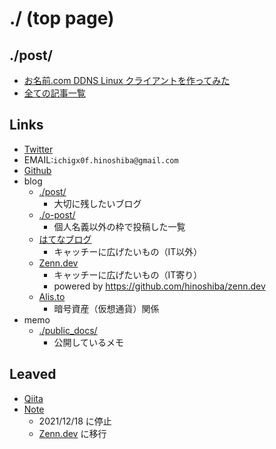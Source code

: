 ./ (top page)
===

## ./post/

* [お名前.com DDNS Linux クライアントを作ってみた](./post/onamaeddnsclient/README.md)
* [全ての記事一覧](./post/README.md)

## Links

* [Twitter](https://twitter.com/hinoshiba)
* EMAIL:`ichigx0f.hinoshiba@gmail.com`
* [Github](https://github.com/hinoshiba)
* blog
	* [./post/](./post/README.md)
		* 大切に残したいブログ
	* [./o-post/](./o-post/README.md)
		* 個人名義以外の枠で投稿した一覧
	* [はてなブログ](https://hinoshiba.hatenablog.com/)
		* キャッチーに広げたいもの（IT以外）
	* [Zenn.dev](https://zenn.dev/hinoshiba)
		* キャッチーに広げたいもの（IT寄り）
		* powered by https://github.com/hinoshiba/zenn.dev
	* [Alis.to](https://alis.to/users/hinoshiba)
		* 暗号資産（仮想通貨）関係
* memo
	* [./public_docs/](./public_docs/)
		* 公開しているメモ

## Leaved
* [Qiita](https://github.com/hinoshiba/qiita)
* [Note](https://note.com/hinoshiba)
	* 2021/12/18 に停止
	* [Zenn.dev](https://zenn.dev/hinoshiba) に移行
